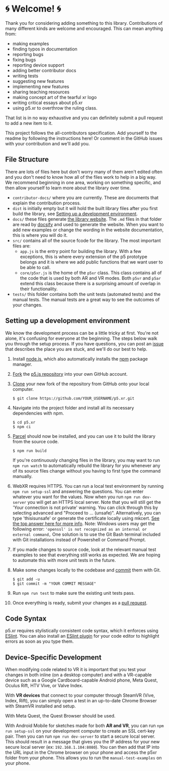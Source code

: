 # :cyclone: Welcome! :cyclone:

Thank you for considering adding something to this library. Contributions of many different kinds are welcome and encouraged. This can mean anything from:
- making examples
- finding typos in documentation
- reporting bugs
- fixing bugs
- reporting device support
- adding better contributor docs
- writing tests
- suggesting new features
- implementing new features
- sharing teaching resources
- making concept art of the tearful xr logo
- writing critical essays about p5.xr
- using p5.xr to overthrow the ruling class.

That list is in no way exhaustive and you can definitely submit a pull request to add a new item to it.

This project follows the all-contributors specification. Add yourself to the readme by following the instructions here! Or comment in the GitHub issues with your contribution and we'll add you.

## File Structure

There are lots of files here but don't worry many of them aren't edited often and you don't need to know how all of the files work to help in a big way. We recommend beginning in one area, working on something specific, and then allow yourself to learn more about the library over time.

- `contributor-docs/` where you are currently. These are documents that explain the contribution process.
- `dist` is initially empty but it will hold the built library files after you first build the library, see [Setting up a development environment](#Setting-up-a-development-environment).
- `docs/` these files generate [the library website](http://p5xr.org/#/). The `.md` files in that folder are read by [docsify](https://docsify.js.org/#/) and used to generate the website. When you want to add new examples or change the wording in the website documentation, this is where you will do it.
- `src/` contains all of the source fcode for the library. The most important files are:
  - `app.js` is the entry point for building the library. With a few exceptions, this is where every extension of the p5 prototype belongs and it is where we add public functions that we want user to be able to call.
  - `core/p5xr.js` is the home of the `p5xr` class. This class contains all of the code that is used by both AR and VR modes. Both `p5vr` and `p5ar` extend this class because there is a surprising amount of overlap in their functionality.
- `tests/` this folder contains both the unit tests (automated tests) and the manual tests. The manual tests are a great way to see the outcomes of your changes.

## Setting up a development environment

We know the development process can be a little tricky at first. You're not alone, it's confusing for everyone at the beginning. The steps below walk you through the setup process. If you have questions, you can post an [issue](https://github.com/processing/p5.js/issues) that describes the place you are stuck, and we'll do our best to help.

1. Install [node.js](http://nodejs.org/), which also automatically installs the [npm](https://www.npmjs.org) package manager.

2. [Fork](https://help.github.com/articles/fork-a-repo) the [p5.js repository](https://github.com/processing/p5.js) into your own GitHub account.

3. [Clone](https://help.github.com/articles/cloning-a-repository/) your new fork of the repository from GitHub onto your local computer.

   ```
   $ git clone https://github.com/YOUR_USERNAME/p5.xr.git
   ```
4. Navigate into the project folder and install all its necessary dependencies with npm.

   ```
   $ cd p5.xr
   $ npm ci
   ```
5. [Parcel](https://parceljs.org/) should now be installed, and you can use it to build the library from the source code.

   ```
   $ npm run build
   ```

   If you're continuously changing files in the library, you may want to run `npm run watch` to automatically rebuild the library for you whenever any of its source files change without you having to first type the command manually.

6. WebXR requires HTTPS. You can run a local test environment by running `npm run setup-ssl` and answering the questions. You can enter whatever you want for the values. Now when you run `npm run dev-server` you will get an HTTPS local server. Note that you will still get the 'Your connection is not private' warning. You can click through this by selecting advanced and "Proceed to ... (unsafe)". Alternatively, you can type 'thisisunsafe' or generate the certificate locally using mkcert. [See the top answer here for more info](https://stackoverflow.com/questions/7580508/getting-chrome-to-accept-self-signed-localhost-certificate). 
Note: Windows users may get the following error: `'openssl' is not recognized as an internal or external command,` One solution is to use the Git Bash terminal included with Git installations instead of Powershell or Command Prompt. 

7. If you made changes to source code, look at the relevant manual test examples to see that everything still works as expected. We are hoping to automate this with more unit tests in the future.

8. Make some changes locally to the codebase and [commit](https://help.github.com/articles/github-glossary/#commit) them with Git.
   ```
   $ git add -u
   $ git commit -m "YOUR COMMIT MESSAGE"
   ```

9. Run `npm run test` to make sure the existing unit tests pass.

10. Once everything is ready, submit your changes as a [pull request](https://help.github.com/articles/creating-a-pull-request).

## Code Syntax

p5.xr requires stylistically consistent code syntax, which it enforces using [ESlint](https://eslint.org/). You can also install an [ESlint plugin](https://eslint.org/docs/user-guide/integrations#editors) for your code editor to highlight errors as soon as you type them.

## Device-Specific Development

When modifying code related to VR it is important that you test your changes in both inline (on a desktop computer) and with a VR-capable device such as a Google Cardboard-capable Android phone, Meta Quest, Oculus Rift, HTV Vive, or Valve Index.

With **VR devices** that connect to your computer through SteamVR (Vive, Index, Rift), you can simply open a test in an up-to-date Chrome Browser with SteamVR installed and setup.

With Meta Quest, the Quest Browser should be used.

With Android Mobile for sketches made for both **AR and VR**, you can run `npm run setup-ssl` on your development computer to create an SSL cert-key pair. Then you can run `npm run dev-server` to start a secure local server. This should result in a message that gives you the IP address for your new secure local server (ex: `192.168.1.104:8080`). You can then add that IP into the URL input in the Chrome browser on your phone and access the p5xr folder from your phone. This allows you to run the `manual-test-examples` on your phone.

